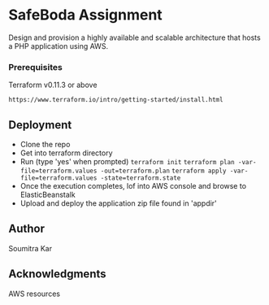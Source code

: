 # SafeBoda Assignment

Design and provision a highly available and scalable architecture that hosts a PHP application using AWS.


### Prerequisites

Terraform v0.11.3 or above


```
https://www.terraform.io/intro/getting-started/install.html
```

## Deployment

* Clone the repo
* Get into terraform directory
* Run (type 'yes' when prompted)
	`terraform init`
	`terraform plan -var-file=terraform.values -out=terraform.plan`
	`terraform apply -var-file=terraform.values -state=terraform.state`
* Once the execution completes, lof into AWS console and browse to ElasticBeanstalk
* Upload and deploy the application zip file found in 'appdir'

## Author
Soumitra Kar

## Acknowledgments
AWS resources
